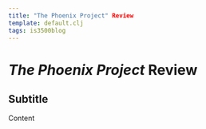 ```yaml
---
title: "The Phoenix Project" Review
template: default.clj
tags: is3500blog
---
```


# _The Phoenix Project_ Review

## Subtitle

Content
